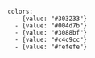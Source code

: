 ```color-palette|horizontal
colors:
  - {value: "#303233"}
  - {value: "#004d7b"}
  - {value: "#3088bf"}
  - {value: "#c4c9cc"}
  - {value: "#fefefe"}
```
